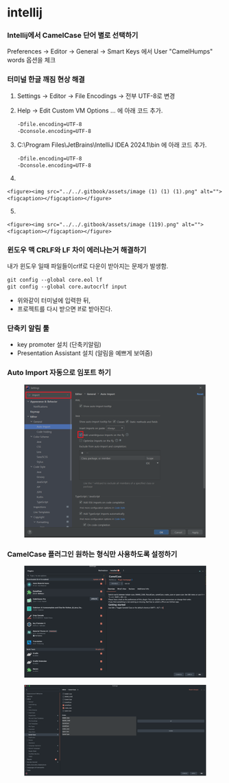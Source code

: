# intellij

### **Intellij에서 CamelCase 단어 별로 선택하기**

Preferences -> Editor -> General -> Smart Keys 에서 User "CamelHumps" words 옵션을 체크



### 터미널 한글 깨짐 현상 해결

1. Settings -> Editor -> File Encodings ->  전부 UTF-8로 변경
2.  Help -> Edit Custom VM Options ... 에 아래 코드 추가.

    ```
    -Dfile.encoding=UTF-8
    -Dconsole.encoding=UTF-8
    ```
3.  C:\Program Files\JetBrains\IntelliJ IDEA 2024.1\bin 에 아래 코드 추가.

    ```
    -Dfile.encoding=UTF-8
    -Dconsole.encoding=UTF-8
    ```


4.

    <figure><img src="../../.gitbook/assets/image (1) (1) (1).png" alt=""><figcaption></figcaption></figure>


5.

    <figure><img src="../../.gitbook/assets/image (119).png" alt=""><figcaption></figcaption></figure>





### 윈도우 맥 CRLF와 LF 차이 에러나는거 해결하기

내가 윈도우 일때 파일들이crlf로 다운이 받아지는 문제가 발생함.

```
git config --global core.eol lf
git config --global core.autocrlf input
```

* 위와같이 터미널에 입력한 뒤,
* 프로젝트를 다시 받으면 lf로 받아진다.



### 단축키 알림 툴

* key promoter 설치 (단축키알림)
* Presentation Assistant 설치 (알림을 예쁘게 보여줌)



### Auto Import 자동으로 임포트 하기

<figure><img src="../../.gitbook/assets/image (1).png" alt=""><figcaption></figcaption></figure>





### CamelCase 플러그인 원하는 형식만 사용하도록 설정하기

<figure><img src="../../.gitbook/assets/image (120).png" alt=""><figcaption></figcaption></figure>



<figure><img src="../../.gitbook/assets/image.png" alt=""><figcaption></figcaption></figure>
